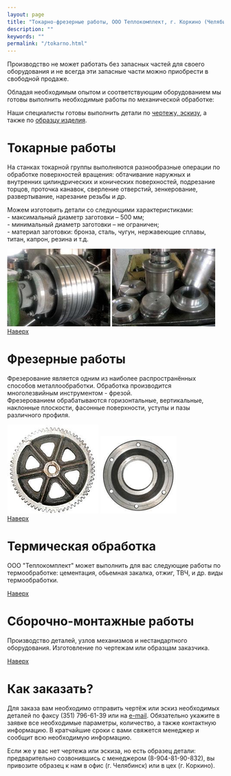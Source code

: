 ```yaml
---
layout: page
title: "Токарно-фрезерные работы, ООО Теплокомплект, г. Коркино (Челябинская область)"
description: ""
keywords: ""
permalink: "/tokarno.html"
---
```




  
  
Производство не может работать без запасных частей для своего оборудования и не всегда эти запасные части можно приобрести в свободной продаже.

Обладая необходимым опытом и соответствующим оборудованием мы готовы выполнить необходимые работы по механической обработке:

Наши специалисты готовы выполнить детали по [чертежу, эскизу](/tokarno.html#zakazche), а также по [образцу изделия](/tokarno.html#zakazobr). 

# Токарные работы

На станках токарной группы выполняются разнообразные операции по обработке поверхностей вращения: обтачивание наружных и внутренних цилиндрических и конических поверхностей, подрезание торцов, проточка канавок, сверление отверстий, зенкерование, развертывание, нарезание резьбы и др. 

Можем изготовить детали со следующими характеристиками:  
\- максимальный диаметр заготовки – 500 мм;   
\- минимальный диаметр заготовки – не ограничен;  
\- материал заготовки: бронза, сталь, чугун, нержавеющие сплавы, титан, капрон, резина и т.д.  


![](/pic/tfr_4.jpg) ![](/pic/tfr_3.jpg)  
[Наверх](/tokarno.html#head)   
  


# Фрезерные работы

Фрезерование является одним из наиболее распространённых способов металлообработки. Обработка производится многолезвийным инструментом - фрезой.  
Фрезерованием обрабатываются горизонтальные, вертикальные, наклонные плоскости, фасонные поверхности, уступы и пазы различного профиля. 

![](/pic/tfr_1.jpg) ![](/pic/tfr_2.jpg)  
[Наверх](/tokarno.html#head)

# Термическая обработка

ООО "Теплокомплект" может выполнить для вас следующие работы по термообработке: цементация, обьемная закалка, отжиг, ТВЧ, и др. виды термообработки. 

[Наверх](/tokarno.html#head)

# Сборочно-монтажные работы

Производство деталей, узлов механизмов и нестандартного оборудования. Изготовление по чертежам или образцам заказчика. 

[Наверх](/tokarno.html#head)

# Как заказать?

Для заказа вам необходимо отправить чертёж или эскиз необходимых деталей по факсу (351) 796-61-39 или на [e-mail](mailto:avd-kotel@ya.ru). Обязательно укажите в заявке все необходимые параметры, количество, а также контактную информацию. В кратчайшие сроки с вами свяжется менеджер и сообщит всю необходимую информацию.

Если же у вас нет чертежа или эскиза, но есть образец детали: предварительно созвонившись с менеджером (8-904-81-90-832), вы привозите образец к нам в офис (г. Челябинск) или в цех (г. Коркино).


